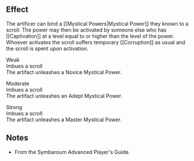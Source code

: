 ## Effect
The artificer can bind a [[Mystical Powers|Mystical Power]] they known to a scroll. The power may then be activated by someone else who has [[Captivation]] at a level equal to or higher than the level of the power. Whoever activates the scroll suffers temporary [[Corruption]] as usual and the scroll is spent upon activation.

Weak<br>Imbues a scroll<br>The artifact unleashes a Novice Mystical Power.

Moderate<br>Imbues a scroll<br>The artifact unleashes an Adept Mystical Power.

Strong<br>Imbues a scroll<br>The artifact unleashes a Master Mystical Power.
## Notes
* From the Symbaroum Advanced Player's Guide.